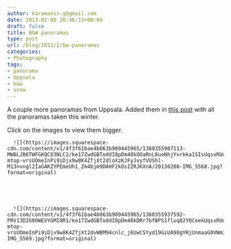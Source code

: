 ```yaml
---
author: karamanis.g@gmail.com
date: 2013-02-08 20:46:13+00:00
draft: false
title: B&W panoramas
type: post
url: /blog/2013/2/bw-panoramas
categories:
- Photography
tags:
- panorama
- Uppsala
- b&w
- snow
---
```


A couple more panoramas from Uppsala. Added them in [this post](http://www.georgioskaramanis.com/blog/2013/2/panoramic-uppsala) with all the panoramas taken this winter.

Click on the images to view them bigger.


  
      ![](https://images.squarespace-cdn.com/content/v1/4f3f61bae4b063b909445965/1360355907113-MW8LJB6TWFGKQCO3NLC2/ke17ZwdGBToddI8pDm48kOOaRnL8uoNhjYxrkka1SIsUqsxRUqqbr1mOJYKfIPR7LoDQ9mXPOjoJoqy81S2I8N_N4V1vUb5AoIIIbLZhVYy7Mythp_T-mtop-vrsUOmeInPi9iDjx9w8K4ZfjXt2dloXzKJFyJxyfVUShl-M13nvngl2IaGAKZYPEmeUh1_Zm4bjm9DAHF2kOsIZRJKXnA/20130208-IMG_5568.jpg?format=original)

  


  
      ![](https://images.squarespace-cdn.com/content/v1/4f3f61bae4b063b909445965/1360355937592-PRV13DI60OWEVYGMI8R1/ke17ZwdGBToddI8pDm48kDRr7bfBPS1fluq82YOCeekUqsxRUqqbr1mOJYKfIPR7LoDQ9mXPOjoJoqy81S2I8N_N4V1vUb5AoIIIbLZhVYy7Mythp_T-mtop-vrsUOmeInPi9iDjx9w8K4ZfjXt2dvWBM94cnlc_j6UwCSYyd19GiUA98gYRjUnmaaG0VWm3ZDqXZYzu2fuaodM4POSZ4w/20130208-IMG_5569.jpg?format=original)

